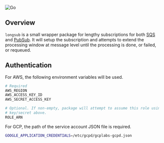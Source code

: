 ![Go](https://github.com/flowerinthenight/longsub/workflows/Go/badge.svg)

## Overview

`longsub` is a small wrapper package for lengthy subscriptions for both [SQS](https://aws.amazon.com/sqs/) and [PubSub](https://cloud.google.com/pubsub/). It will setup the subscription and attempts to extend the processing window at message level until the processing is done, or failed, or requeued.

## Authentication

For AWS, the following environment variables will be used.
```bash
# Required
AWS_REGION
AWS_ACCESS_KEY_ID
AWS_SECRET_ACCESS_KEY

# Optional. If non-empty, package will attempt to assume this role using the
# key/secret above.
ROLE_ARN
```

For GCP, the path of the service account JSON file is required.
```bash
GOOGLE_APPLICATION_CREDENTIALS=/etc/gcpd/gcplabs-gcpd.json
```
